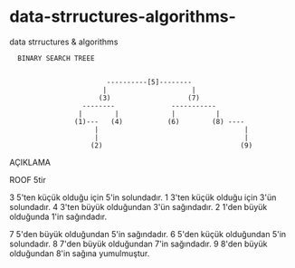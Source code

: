 # data-strructures-algorithms-
data strructures  &amp; algorithms 
 
                            
      BINARY SEARCH TREEE 
      
      
                            ----------[5]--------
                           |                     |
                          (3)                   (7)
                      --------              -----------    
                     |        |             |          |
                    (1)---   (4)           (6)        (8) ----
                         |                                    |
                         |                                    |
                        (2)                                  (9)
 
  
  AÇIKLAMA 
   
   ROOF 5tir 
   
   3 5'ten küçük olduğu için 5'in solundadır.
   1 3'ten küçük olduğu için 3'ün solundadır.
   4 3'ten büyük olduğundan 3'ün sağındadır.
   2 1'den büyük olduğunda 1'in sağındadır.
   
   7 5'den büyük olduğundan 5'in sağındadır.
   6 5'den küçük olduğundan 5'in solundadır.
   8 7'den büyük olduğundan 7'in sağındadır.
   9 8'den büyük olduğundan 8'in sağına yumulmuştur.
  
